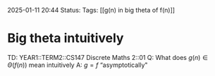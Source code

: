2025-01-11 20:44
Status: 
Tags: [[g(n) in big theta of f(n)]]
# Big theta intuitively

TD: YEAR1::TERM2::CS147 Discrete Maths 2::01 
Q: What does $g(n) ∈ \Theta(f(n))$ mean intuitively
A: $g = f$ “asymptotically"
<!--ID: 1736628462559-->
